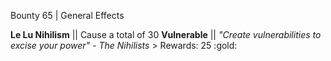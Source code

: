 Bounty 65 | General Effects

**Le Lu Nihilism** || Cause a total of 30 __Vulnerable__ ||
*"Create vulnerabilities to excise your power" - The Nihilists* >
Rewards: 25 :gold:
